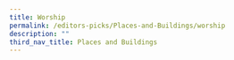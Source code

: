 ```yaml
---
title: Worship
permalink: /editors-picks/Places-and-Buildings/worship
description: ""
third_nav_title: Places and Buildings
---
```

